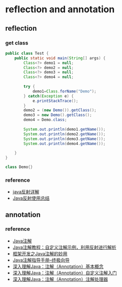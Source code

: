 # reflection and annotation

## reflection

### get class

```java
public class Test {
    public static void main(String[] args) {
        Class<?> demo1 = null;
        Class<?> demo2 = null;
        Class<?> demo3 = null;
        Class<?> demo4 = null;
        
        try {
            demo1=Class.forName("Demo");
        } catch(Exception e) {
            e.printStackTrace();
        }
        demo2 = (new Demo()).getClass();
        demo3 = new Demo().getClass();
        demo4 = Demo.class;
         
        System.out.println(demo1.getName());
        System.out.println(demo2.getName());
        System.out.println(demo3.getName());
        System.out.println(demo4.getName());
         
    }
}

class Demo{}
```

### reference

- [java反射详解](https://www.cnblogs.com/rollenholt/archive/2011/09/02/2163758.html)
- [Java反射使用总结](http://www.cnblogs.com/zhaoyanjun/p/6074887.html)

## annotation

### reference

- [Java注解](https://www.yiibai.com/java/java-annotation-tutorial.html)
- [Java注解教程：自定义注解示例，利用反射进行解析](http://www.importnew.com/14479.html)
- [框架开发之Java注解的妙用](http://www.importnew.com/23564.html)
- [Java注解指导手册–终极向导](http://www.importnew.com/14227.html)
- [深入理解Java：注解（Annotation）基本概念](http://www.cnblogs.com/peida/archive/2013/04/23/3036035.html)
- [深入理解Java：注解（Annotation）自定义注解入门](https://www.cnblogs.com/peida/archive/2013/04/24/3036689.html)
- [深入理解Java：注解（Annotation）注解处理器](http://www.cnblogs.com/peida/archive/2013/04/26/3038503.html)